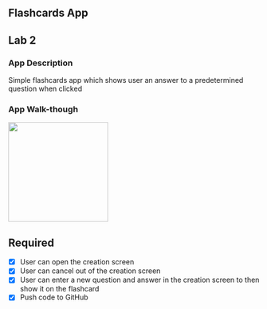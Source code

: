 ## Flashcards App

## Lab 2

### App Description
Simple flashcards app which shows user an answer to a predetermined question when clicked

### App Walk-though

<img src="https://i.imgur.com/pIAeX4p.gif" width=200><br>

## Required
- [x] User can open the creation screen
- [x] User can cancel out of the creation screen
- [x] User can enter a new question and answer in the creation screen to then show it on the flashcard
- [x] Push code to GitHub
